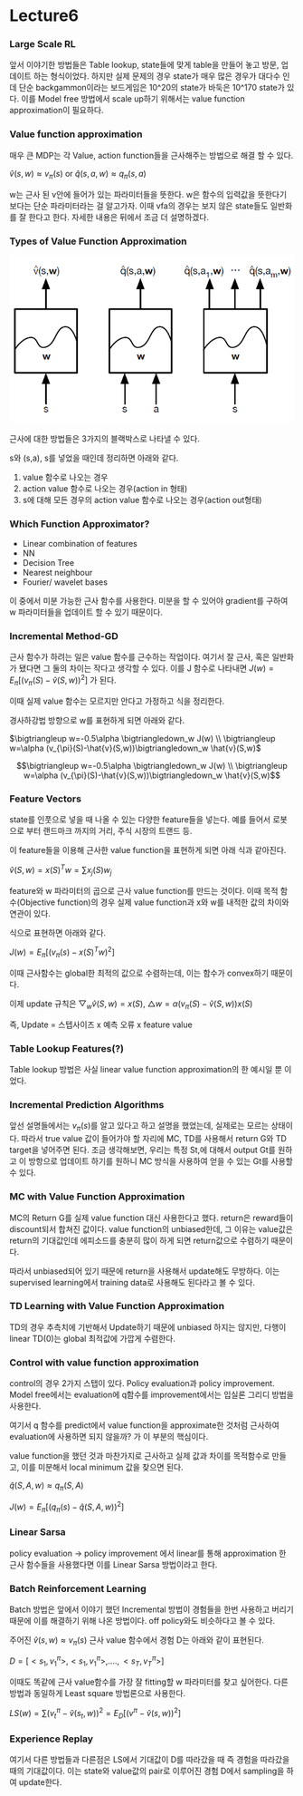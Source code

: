 # Lecture6

### Large Scale RL

앞서 이야기한 방법들은 Table lookup, state들에 맞게 table을 만들어 놓고 방문, 업데이트 하는 형식이었다. 하지만 실제 문제의 경우 state가 매우 많은 경우가 대다수 인데 단순 backgammon이라는 보드게임은 10^20의 state가 바둑은 10^170 state가 있다. 이를 Model free 방법에서 scale up하기 위해서는 value function approximation이 필요하다.

### Value function approximation

매우 큰 MDP는 각 Value, action function들을 근사해주는 방법으로 해결 할 수 있다.

$\hat{v}(s,w)\approx v_\pi(s)$ or $\hat{q}(s,a,w)\approx q_\pi(s,a)$

w는 근사 된 v안에 들어가 있는 파라미터들을 뜻한다. w은 함수의 입력값을 뜻한다기 보다는 단순 파라미터라는 걸 알고가자. 이때 vfa의 경우는 보지 않은 state들도 일반화를 잘 한다고 한다. 자세한 내용은 뒤에서 조금 더 설명하겠다.

### Types of Value Function Approximation

![Lecture6%20e96d5e3109bd4d7f8a533232a86b52bb/Untitled.png](Lecture6%20e96d5e3109bd4d7f8a533232a86b52bb/Untitled.png)

근사에 대한 방법들은 3가지의 블랙박스로 나타낼 수 있다.

s와 (s,a), s를 넣었을 때인데 정리하면 아래와 같다. 

1. value 함수로 나오는 경우
2. action value 함수로 나오는 경우(action in 형태)
3. s에 대해 모든 경우의 action value 함수로 나오는 경우(action out형태)

### Which Function Approximator?

- Linear combination of features
- NN
- Decision Tree
- Nearest neighbour
- Fourier/ wavelet bases

이 중에서 미분 가능한 근사 함수를 사용한다. 미분을 할 수 있어야 gradient를 구하여 w 파라미터들을 업데이트 할 수 있기 때문이다. 

### Incremental Method-GD

근사 함수가 하려는 일은 value 함수를 근수하는 작업이다. 여기서 잘 근사, 혹은 일반화가 됐다면 그 둘의 차이는 작다고 생각할 수 있다. 이를 J 함수로 나타내면 $J(w)=E_\pi[(v_\pi(S)-\hat{v}(S,w))^2]$ 가 된다.

이때 실제 value 함수는 모르지만 안다고 가정하고 식을 정리한다.

경사하강법 방향으로 w를 표현하게 되면 아래와 같다.

$\bigtriangleup w=-0.5\alpha \bigtriangledown_w J(w) \\
\bigtriangleup w=\alpha (v_{\pi}(S)-\hat{v}(S,w))\bigtriangledown_w \hat{v}(S,w)$

$$\bigtriangleup w=-0.5\alpha \bigtriangledown_w J(w) \\
\bigtriangleup w=\alpha (v_{\pi}(S)-\hat{v}(S,w))\bigtriangledown_w \hat{v}(S,w)$$

### Feature Vectors

state를 인풋으로 넣을 때 나올 수 있는 다양한 feature들을 넣는다. 예를 들어서 로봇으로 부터 랜드마크 까지의 거리, 주식 시장의 트랜드 등. 

이 feature들을 이용해 근사한 value function을 표현하게 되면 아래 식과 같아진다.

$\hat{v}(S,w)=x(S)^Tw=\sum x_j(S)w_j$

feature와 w 파라미터의 곱으로 근사 value function를 만드는 것이다. 이때 목적 함수(Objective function)의 경우 실제 value function과 x와 w를 내적한 값의 차이와 연관이 있다.

식으로 표현하면 아래와 같다.

$J(w)=E_{\pi}[(v_{\pi}(s)-x(S)^Tw)^2]$

이때 근사함수는 global한 최적의 값으로 수렴하는데, 이는 함수가 convex하기 때문이다. 

이제 update 규칙은 $\bigtriangledown_w \hat{v}(S,w) =x(S)$, $\bigtriangleup w=\alpha(v_\pi(S)-\hat{v}(S,w))x(S)$

즉, Update = 스텝사이즈 x 예측 오류 x feature value

### Table Lookup Features(?)

Table lookup 방법은 사실 linear value function approximation의 한 예시일 뿐 이었다. 

### Incremental Prediction Algorithms

앞선 설명들에서는 $v_\pi(s)$를 알고 있다고 하고 설명을 했었는데, 실제로는 모르는 상태이다. 따라서 true value 값이 들어가야 할 자리에 MC, TD를 사용해서 return G와 TD target을 넣어주면 된다. 조금 생각해보면, 우리는 특정 St,에 대해서 output Gt를 원하고 이 방항으로 업데이트 하기를 원하니 MC 방식을 사용하여 얻을 수 있는 Gt를 사용할 수 있다. 

### MC with Value Function Approximation

MC의 Return G를 실제 value function 대신 사용한다고 했다. return은 reward들이 discount되서 합쳐진 값이다. value function의 unbiased한데, 그 이유는 value값은 return의 기대값인데 에피소드를 충분히 많이 하게 되면 return값으로 수렴하기 때문이다. 

따라서 unbiased되어 있기 때문에 return을 사용해서 update해도 무방하다. 이는 supervised learning에서 training data로 사용해도 된다라고 볼 수 있다. 

### TD Learning with Value Function Approximation

TD의 경우 추측치에 기반해서 Update하기 때문에 unbiased 하지는 않지만, 다행이 linear TD(0)는 global 최적값에 가깝게 수렴한다. 

### Control with value function approximation

control의 경우 2가지 스탭이 있다. Policy evaluation과 policy improvement. Model free에서는 evaluation에 q함수를 improvement에서는 입실론 그리디 방법을 사용한다. 

여기서 q 함수를 predict에서 value function을 approximate한 것처럼 근사하여 evaluation에 사용하면 되지 않을까? 가 이 부분의 핵심이다. 

value function을 했던 것과 마찬가지로 근사하고 실제 값과 차이를 목적함수로 만들고, 이를 미분해서 local minimum 값을 찾으면 된다.

$\hat{q}(S,A,w)\approx q_\pi(S,A)$

$J(w)=E_{\pi}[(q_{\pi}(s)-\hat{q}(S,A,w))^2]$

### Linear Sarsa

policy evaluation → policy improvement 에서 linear를 통해 approximation 한 근사 함수들을 사용했다면 이를 Linear Sarsa 방법이라고 한다.

### Batch Reinforcement Learning

Batch 방법은 앞에서 이야기 했던 Incremental 방법이 경험들을 한번 사용하고 버리기 때문에 이를 해결하기 위해 나온 방법이다. off policy와도 비슷하다고 볼 수 있다.

주어진 $\hat{v}(s,w)\approx v_\pi(s)$ 근사 value 함수에서 경험 D는 아래와 같이 표현된다.

$D=[<s_1,v_1^\pi>,<s_1,v_1^\pi>,....,<s_T,v_T^\pi>]$

이때도 똑같에 근사 value함수를 가장 잘 fitting할 w 파라미터를 찾고 싶어한다. 다른 방법과 동일하게 Least square 방법론으로 사용한다. 

$LS(w)=\sum(v_t^\pi-\hat{v}(s_t,w))^2=E_D[(v^\pi-\hat{v}(s,w))^2]$

### Experience Replay

여기서 다른 방법들과 다른점은 LS에서 기대값이 D를 따라갔을 때 즉 경험을 따라갔을 때의 기대값이다. 이는 state와 value값의 pair로 이루어진 경험 D에서 sampling을 하여 update한다.